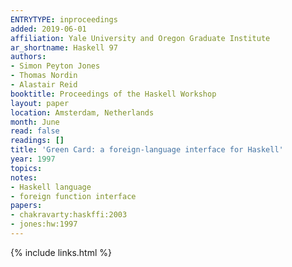 ```yaml
---
ENTRYTYPE: inproceedings
added: 2019-06-01
affiliation: Yale University and Oregon Graduate Institute
ar_shortname: Haskell 97
authors:
- Simon Peyton Jones
- Thomas Nordin
- Alastair Reid
booktitle: Proceedings of the Haskell Workshop
layout: paper
location: Amsterdam, Netherlands
month: June
read: false
readings: []
title: 'Green Card: a foreign-language interface for Haskell'
year: 1997
topics:
notes:
- Haskell language
- foreign function interface
papers:
- chakravarty:haskffi:2003
- jones:hw:1997
---
```


{% include links.html %}

